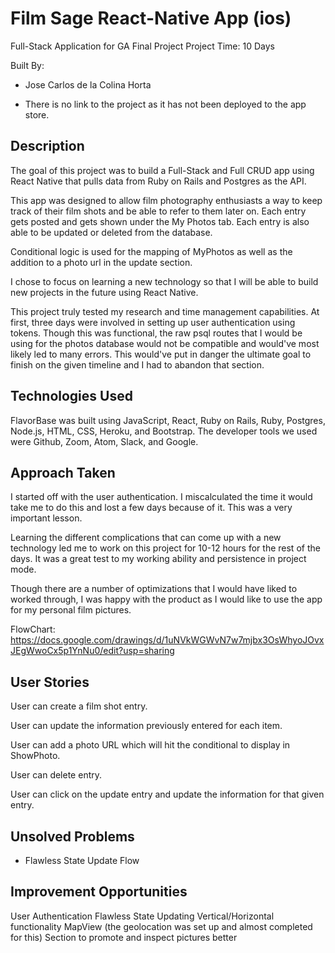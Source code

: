 # Film Sage React-Native App (ios)
Full-Stack Application for GA Final Project
Project Time: 10 Days

Built By:

* Jose Carlos de la Colina Horta

* There is no link to the project as it has not been deployed to the app store.

## Description

The goal of this project was to build a Full-Stack and Full CRUD app using React Native that pulls data from Ruby on Rails and Postgres as the API.

This app was designed to allow film photography enthusiasts a way to keep track of their film shots and be able to refer to them later on. Each entry gets posted and gets shown under the My Photos tab. Each entry is also able to be updated or deleted from the database.  

Conditional logic is used for the mapping of MyPhotos as well as the addition to a photo url in the update section.

I chose to focus on learning a new technology so that I will be able to build new projects in the future using React Native.

This project truly tested my research and time management capabilities. At first, three days were involved in setting up  user authentication using tokens. Though this was functional, the raw psql routes that I would be using for the photos database would not be compatible and would've most likely led to many errors. This would've put in danger the ultimate goal to finish on the given timeline and I had to abandon that section.  

## Technologies Used

FlavorBase was built using JavaScript, React, Ruby on Rails, Ruby, Postgres, Node.js, HTML, CSS, Heroku, and Bootstrap.
The developer tools we used were Github, Zoom, Atom, Slack, and Google.

## Approach Taken

I started off with the user authentication. I miscalculated the time it would take me to do this and lost a few days because of it. This was a very important lesson.

Learning the different complications that can come up with a new technology led me to work on this project for 10-12 hours for the rest of the days. It was a great test to my working ability and persistence in project mode.

Though there are a number of optimizations that I would have liked to worked through, I was happy with the product as I would like to use the app for my personal film pictures.




FlowChart: https://docs.google.com/drawings/d/1uNVkWGWvN7w7mjbx3OsWhyoJOvxJEgWwoCx5p1YnNu0/edit?usp=sharing


## User Stories
User can create a film shot entry.

User can update the information previously entered for each item.

User can add a photo URL which will hit the conditional to display in ShowPhoto.

User can delete entry.

User can click on the update entry and update the information for that given entry.


## Unsolved Problems
  * Flawless State Update Flow

## Improvement Opportunities
User Authentication
Flawless State Updating
Vertical/Horizontal functionality
MapView (the geolocation was set up and almost completed for this)
Section to promote and inspect pictures better
